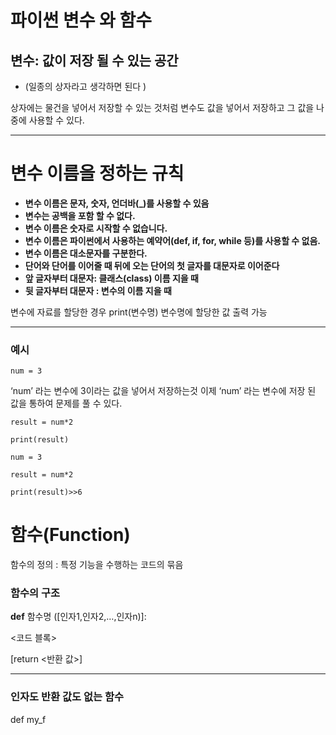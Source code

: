 # 파이썬 변수 와 함수

## 변수:  값이 저장 될 수 있는 공간

- (일종의 상자라고 생각하면 된다 )

상자에는 물건을 넣어서 저장할 수 있는 것처럼 변수도 값을 넣어서 저장하고 그 값을 나중에 사용할 수 있다. 

---

# 변수 이름을 정하는 규칙

- **변수 이름은 문자, 숫자, 언더바(_)를 사용할 수 있음**
- **변수는 공백을 포함 할 수 없다.**
- **변수 이름은 숫자로 시작할 수 없습니다.**
- **변수 이름은 파이썬에서 사용하는 예약어(def, if, for, while 등)를 사용할 수 없음.**
- **변수 이름은 대소문자를 구분한다.**
- **단어와 단어를 이어줄 때 뒤에 오는 단어의 첫 글자를 대문자로 이어준다**
- **앞 글자부터 대문자: 클래스(class) 이름 지을 때**
- **뒷 글자부터 대문자 : 변수의 이름 지을 때**

변수에 자료를 할당한 경우 print(변수명) 변수명에 할당한 값 출력 가능

---

### 예시

```
num = 3
```
‘num’ 라는 변수에 3이라는 값을 넣어서 저장하는것 이제 ‘num’ 라는 변수에 저장 된 값을 통하여 문제를 풀 수 있다.

```
result = num*2
```
```
print(result)
```

```
num = 3

result = num*2

print(result)>>6
```

# 함수(Function)

함수의 정의 : 특정 기능을 수행하는 코드의 묶음

### 함수의 구조

**def** 함수명 ([인자1,인자2,…,인자n)]:

<코드 블록>

[return <반환 값>]

---

### 인자도 반환 값도 없는 함수

def my_f
